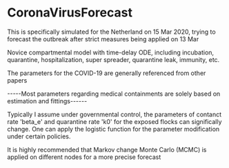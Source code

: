 # CoronaVirusForecast

This is specifically simulated for the Netherland on 15 Mar 2020, trying to forecast the outbreak after strict measures being applied on 13 Mar

Novice compartmental model with time-delay ODE, including incubation, quarantine, hospitalization, super spreader, quarantine leak, immunity, etc.

The parameters for the COVID-19 are generally referenced from other papers

-----Most parameters regarding medical containments are solely based on estimation and fittings------

Typically I assume under governmental control, the parameters of contanct rate 'beta_e' and quarantine rate 'k0' for the exposed flocks can significally change. One can apply the logistic function for the parameter modification under certain policies.

It is highly recommended that Markov change Monte Carlo (MCMC) is applied on different nodes for a more precise forecast
